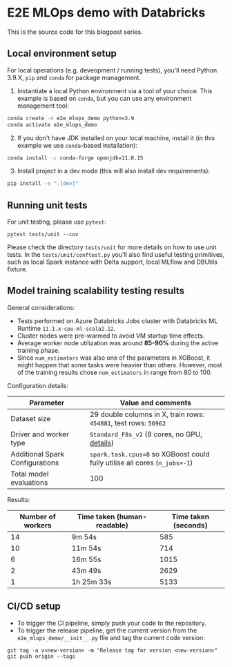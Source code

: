 # E2E MLOps demo with Databricks

This is the source code for this blogpost series.

## Local environment setup

For local operations (e.g. deveopment / running tests), you'll need Python 3.9.X, `pip` and `conda` for package
management.

1. Instantiate a local Python environment via a tool of your choice. This example is based on `conda`, but you can use
   any environment management tool:

```bash
conda create -n e2e_mlops_demo python=3.9
conda activate e2e_mlops_demo
```

2. If you don't have JDK installed on your local machine, install it (in this example we use `conda`-based
   installation):

```bash
conda install -c conda-forge openjdk=11.0.15
```

3. Install project in a dev mode (this will also install dev requirements):

```bash
pip install -e ".[dev]"
```

## Running unit tests

For unit testing, please use `pytest`:

```
pytest tests/unit --cov
```

Please check the directory `tests/unit` for more details on how to use unit tests.
In the `tests/unit/conftest.py` you'll also find useful testing primitives, such as local Spark instance with Delta
support, local MLflow and DBUtils fixture.

## Model training scalability testing results

General considerations:

- Tests performed on Azure Databricks Jobs cluster with Databricks ML Runtime `11.1.x-cpu-ml-scala2.12`.
- Cluster nodes were pre-warmed to avoid VM startup time effects.
- Average worker node utilization was around **85-90%** during the active training phase.
- Since `num_estimators` was also one of the parameters in XGBoost, it might happen that some tasks were heavier than
  others. However, most of the training results chose `num_estimators` in range from 80 to 100.

Configuration details:

| Parameter                       | Value and comments                                                                                                  |
|---------------------------------|---------------------------------------------------------------------------------------------------------------------|
| Dataset size                    | 29 double columns in X, train rows: `454881`, test rows: `56962`                                                    |
| Driver and worker type          | `Standard_F8s_v2` (8 cores, no GPU, [details](https://docs.microsoft.com/en-us/azure/virtual-machines/fsv2-series)) |
| Additional Spark Configurations | `spark.task.cpus=8` so XGBoost could fully utilise all cores (`n_jobs=-1`)                                          |
| Total model evaluations         | 100                                                                                                                 |

Results:

| Number of workers | Time taken (human-readable) | Time taken (seconds) |
|-------------------|-----------------------------|----------------------|
| 14                | 9m 54s                      | 585                  |
| 10                | 11m 54s                     | 714                  |
| 6                 | 16m 55s                     | 1015                 |
| 2                 | 43m 49s                     | 2629                 |
| 1                 | 1h 25m 33s                  | 5133                 |


## CI/CD setup

- To trigger the CI pipeline, simply push your code to the repository.
- To trigger the release pipeline, get the current version from the `e2e_mlops_demo/__init__.py` file and tag the
  current code version:

```
git tag -a v<new-version> -m "Release tag for version <new-version>"
git push origin --tags
```
